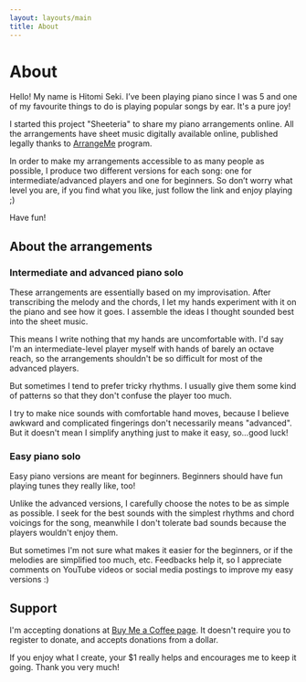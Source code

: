 ```yaml
---
layout: layouts/main
title: About
---
```


# About

Hello! My name is Hitomi Seki. I’ve been playing piano since I was 5 and one of my favourite things to do is playing popular songs by ear. It's a pure joy!

I started this project "Sheeteria" to share my piano arrangements online. All the arrangements have sheet music digitally available online, published legally thanks to [ArrangeMe](https://arrangeme.com/) program.

In order to make my arrangements accessible to as many people as possible, I produce two different versions for each song: one for intermediate/advanced players and one for beginners. So don’t worry what level you are, if you find what you like, just follow the link and enjoy playing ;)

Have fun!

## About the arrangements

### Intermediate and advanced piano solo

These arrangements are essentially based on my improvisation. After transcribing the melody and the chords, I let my hands experiment with it on the piano and see how it goes. I assemble the ideas I thought sounded best into the sheet music.

This means I write nothing that my hands are uncomfortable with. I'd say I'm an intermediate-level player myself with hands of barely an octave reach, so the arrangements shouldn't be so difficult for most of the advanced players.

But sometimes I tend to prefer tricky rhythms. I usually give them some kind of patterns so that they don't confuse the player too much.

I try to make nice sounds with comfortable hand moves, because I believe awkward and complicated fingerings don't necessarily means "advanced". But it doesn't mean I simplify anything just to make it easy, so...good luck!

### Easy piano solo

Easy piano versions are meant for beginners. Beginners should have fun playing tunes they really like, too!

Unlike the advanced versions, I carefully choose the notes to be as simple as possible. I seek for the best sounds with the simplest rhythms and chord voicings for the song, meanwhile I don't tolerate bad sounds because the players wouldn't enjoy them.

But sometimes I'm not sure what makes it easier for the beginners, or if the melodies are simplified too much, etc. Feedbacks help it, so I appreciate comments on YouTube videos or social media postings to improve my easy versions :)

## Support

I'm accepting donations at <a href="https://www.buymeacoffee.com/sheeteria" target="_blank" rel="noreferrer" data-label="buymeacoffee-about">Buy Me a Coffee page</a>. It doesn't require you to register to donate, and accepts donations from a dollar.

If you enjoy what I create, your $1 really helps and encourages me to keep it going. Thank you very much!
